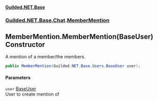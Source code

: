 #### [Guilded.NET.Base](Guilded_NET_Base.md 'Guilded.NET.Base')
### [Guilded.NET.Base.Chat](Guilded_NET_Base.md#Guilded_NET_Base_Chat 'Guilded.NET.Base.Chat').[MemberMention](MemberMention.md 'Guilded.NET.Base.Chat.MemberMention')
## MemberMention.MemberMention(BaseUser) Constructor
A mention of a member/the members.  
```csharp
public MemberMention(Guilded.NET.Base.Users.BaseUser user);
```
#### Parameters
<a name='Guilded_NET_Base_Chat_MemberMention_MemberMention(Guilded_NET_Base_Users_BaseUser)_user'></a>
`user` [BaseUser](BaseUser.md 'Guilded.NET.Base.Users.BaseUser')  
User to create mention of
  
